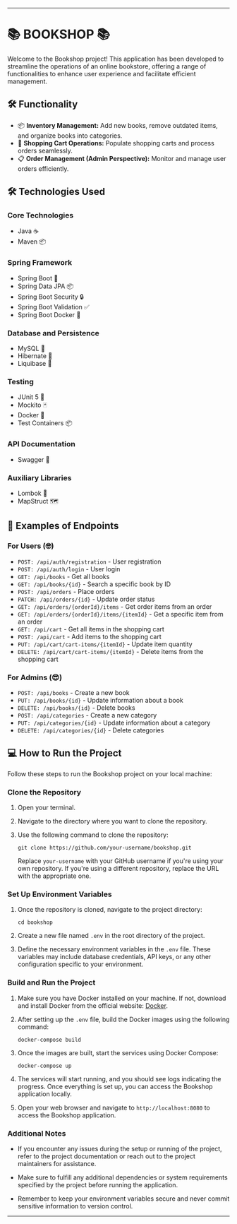 
---

# 📚 BOOKSHOP 📚

Welcome to the Bookshop project! This application has been developed to streamline the operations of an online bookstore, offering a range of functionalities to enhance user experience and facilitate efficient management.

## 🛠️ Functionality

- 📦 **Inventory Management:** Add new books, remove outdated items, and organize books into categories.
- 🛒 **Shopping Cart Operations:** Populate shopping carts and process orders seamlessly.
- 📋 **Order Management (Admin Perspective):** Monitor and manage user orders efficiently.

## 🛠️ Technologies Used

### Core Technologies

- Java ☕
- Maven 📦

### Spring Framework

- Spring Boot 🥾
- Spring Data JPA 📦
- Spring Boot Security 🔒
- Spring Boot Validation ✅
- Spring Boot Docker 🐳

### Database and Persistence

- MySQL 🐬
- Hibernate 🏰
- Liquibase 🧱

### Testing

- JUnit 5 🧬
- Mockito 🃏
- Docker 🐳
- Test Containers 📦

### API Documentation

- Swagger 🚀

### Auxiliary Libraries

- Lombok 🔨
- MapStruct 🗺️

## 📡 Examples of Endpoints

### For Users (🤓)

- `POST: /api/auth/registration` - User registration
- `POST: /api/auth/login` - User login
- `GET: /api/books` - Get all books
- `GET: /api/books/{id}` - Search a specific book by ID
- `POST: /api/orders` - Place orders
- `PATCH: /api/orders/{id}` - Update order status
- `GET: /api/orders/{orderId}/items` - Get order items from an order
- `GET: /api/orders/{orderId}/items/{itemId}` - Get a specific item from an order
- `GET: /api/cart` - Get all items in the shopping cart
- `POST: /api/cart` - Add items to the shopping cart
- `PUT: /api/cart/cart-items/{itemId}` - Update item quantity
- `DELETE: /api/cart/cart-items/{itemId}` - Delete items from the shopping cart

### For Admins (😎)

- `POST: /api/books` - Create a new book
- `PUT: /api/books/{id}` - Update information about a book
- `DELETE: /api/books/{id}` - Delete books
- `POST: /api/categories` - Create a new category
- `PUT: /api/categories/{id}` - Update information about a category
- `DELETE: /api/categories/{id}` - Delete categories

## 💻 How to Run the Project

Follow these steps to run the Bookshop project on your local machine:

### Clone the Repository

1. Open your terminal.

2. Navigate to the directory where you want to clone the repository.

3. Use the following command to clone the repository:

   ```
   git clone https://github.com/your-username/bookshop.git
   ```

   Replace `your-username` with your GitHub username if you're using your own repository. If you're using a different repository, replace the URL with the appropriate one.

### Set Up Environment Variables

1. Once the repository is cloned, navigate to the project directory:

   ```
   cd bookshop
   ```

2. Create a new file named `.env` in the root directory of the project.

3. Define the necessary environment variables in the `.env` file. These variables may include database credentials, API keys, or any other configuration specific to your environment.

### Build and Run the Project

1. Make sure you have Docker installed on your machine. If not, download and install Docker from the official website: [Docker](https://www.docker.com/get-started).

2. After setting up the `.env` file, build the Docker images using the following command:

   ```
   docker-compose build
   ```

3. Once the images are built, start the services using Docker Compose:

   ```
   docker-compose up
   ```

4. The services will start running, and you should see logs indicating the progress. Once everything is set up, you can access the Bookshop application locally.

5. Open your web browser and navigate to `http://localhost:8080` to access the Bookshop application.

### Additional Notes

- If you encounter any issues during the setup or running of the project, refer to the project documentation or reach out to the project maintainers for assistance.

- Make sure to fulfill any additional dependencies or system requirements specified by the project before running the application.

- Remember to keep your environment variables secure and never commit sensitive information to version control.

---
